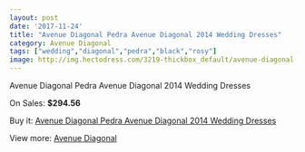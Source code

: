 ```yaml
---
layout: post
date: '2017-11-24'
title: "Avenue Diagonal Pedra Avenue Diagonal 2014 Wedding Dresses"
category: Avenue Diagonal
tags: ["wedding","diagonal","pedra","black","rosy"]
image: http://img.hectodress.com/3219-thickbox_default/avenue-diagonal-pedra-avenue-diagonal-2014-wedding-dresses.jpg
---
```

Avenue Diagonal Pedra Avenue Diagonal 2014 Wedding Dresses

On Sales: **$294.56**
<a href="https://www.hectodress.com/avenue-diagonal/1713-avenue-diagonal-pedra-avenue-diagonal-2014-wedding-dresses.html"><amp-img layout="responsive" width="600" height="600" src="//img.hectodress.com/3219-thickbox_default/avenue-diagonal-pedra-avenue-diagonal-2014-wedding-dresses.jpg" alt="Avenue Diagonal Pedra Avenue Diagonal 2014 Wedding Dresses 0" /></a>
<a href="https://www.hectodress.com/avenue-diagonal/1713-avenue-diagonal-pedra-avenue-diagonal-2014-wedding-dresses.html"><amp-img layout="responsive" width="600" height="600" src="//img.hectodress.com/3221-thickbox_default/avenue-diagonal-pedra-avenue-diagonal-2014-wedding-dresses.jpg" alt="Avenue Diagonal Pedra Avenue Diagonal 2014 Wedding Dresses 1" /></a>
<a href="https://www.hectodress.com/avenue-diagonal/1713-avenue-diagonal-pedra-avenue-diagonal-2014-wedding-dresses.html"><amp-img layout="responsive" width="600" height="600" src="//img.hectodress.com/3220-thickbox_default/avenue-diagonal-pedra-avenue-diagonal-2014-wedding-dresses.jpg" alt="Avenue Diagonal Pedra Avenue Diagonal 2014 Wedding Dresses 2" /></a>

Buy it: [Avenue Diagonal Pedra Avenue Diagonal 2014 Wedding Dresses](https://www.hectodress.com/avenue-diagonal/1713-avenue-diagonal-pedra-avenue-diagonal-2014-wedding-dresses.html "Avenue Diagonal Pedra Avenue Diagonal 2014 Wedding Dresses")

View more: [Avenue Diagonal](https://www.hectodress.com/23-avenue-diagonal "Avenue Diagonal")